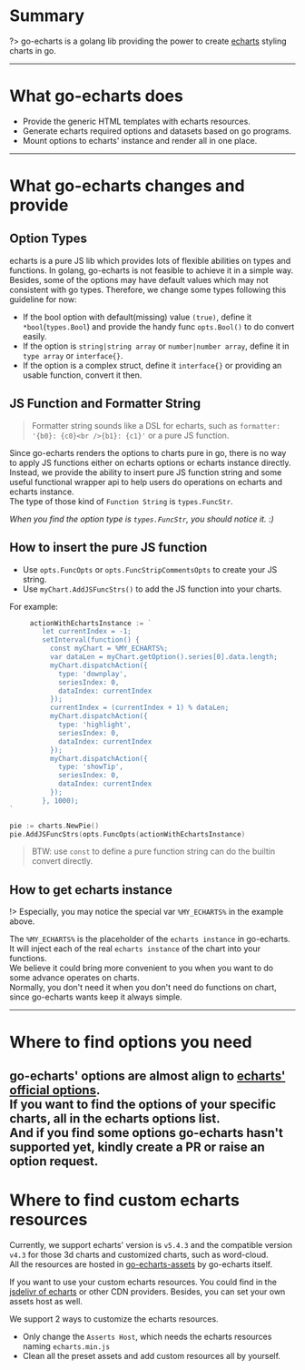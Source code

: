 # Summary

?> go-echarts is a golang lib providing the power to create [echarts](https://echarts.apache.org/) styling charts in go.

---

# What go-echarts does

- Provide the generic HTML templates with echarts resources.
- Generate echarts required options and datasets based on go programs.
- Mount options to echarts' instance and render all in one place.

---

# What go-echarts changes and provide

## Option Types

echarts is a pure JS lib which provides lots of flexible abilities on types and functions. 
In golang, go-echarts is not feasible to achieve it in a simple way.
Besides, some of the options may have default values which may not consistent with go types.
Therefore, we change some types following this guideline for now:

- If the bool option with default(missing) value `(true)`, define it `*bool`(`types.Bool`) and provide the
  handy func `opts.Bool()` to do convert easily.
- If the option is `string|string array` or `number|number array`, define it in `type array` or `interface{}`.
- If the option is a complex struct, define it `interface{}` or providing an usable function, convert it then.

## JS Function and Formatter String

> Formatter string sounds like a DSL for echarts, such as `formatter: '{b0}: {c0}<br />{b1}: {c1}'` or a pure JS
> function.

Since go-echarts renders the options to charts pure in go,
there is no way to apply JS functions either on echarts options or echarts instance directly.  
Instead, we provide the ability to insert pure JS function string
and some useful functional wrapper api to help users do operations on echarts and echarts instance.  
The type of those kind of `Function String` is `types.FuncStr`.

*When you find the option type is `types.FuncStr`, you should notice it. :)*

## How to insert the pure JS function

- Use `opts.FuncOpts` or `opts.FuncStripCommentsOpts` to create your JS string.
- Use `myChart.AddJSFuncStrs()` to add the JS function into your charts.

For example:

```go
     actionWithEchartsInstance := `
		let currentIndex = -1;
		setInterval(function() {
		  const myChart = %MY_ECHARTS%;
		  var dataLen = myChart.getOption().series[0].data.length;
		  myChart.dispatchAction({
			type: 'downplay',
			seriesIndex: 0,
			dataIndex: currentIndex
		  });
		  currentIndex = (currentIndex + 1) % dataLen;
		  myChart.dispatchAction({
			type: 'highlight',
			seriesIndex: 0,
			dataIndex: currentIndex
		  });
		  myChart.dispatchAction({
			type: 'showTip',
			seriesIndex: 0,
			dataIndex: currentIndex
		  });
		}, 1000);
`

pie := charts.NewPie()
pie.AddJSFuncStrs(opts.FuncOpts(actionWithEchartsInstance)
```

> BTW: use `const` to define a pure function string can do the builtin convert directly.

## How to get echarts instance

!> Especially, you may notice the special var `%MY_ECHARTS%` in the example above.

The `%MY_ECHARTS%` is the placeholder of the `echarts instance` in go-echarts.  
It will inject each of the real `echarts instance` of the chart into your functions.  
We believe it could bring more convenient to you when you want to do some advance operates on charts.  
Normally, you don't need it when you don't need do functions on chart, since go-echarts wants keep it always simple.

---

# Where to find options you need

go-echarts' options are almost align to [echarts' official options](https://echarts.apache.org/en/option.html#title).  
If you want to find the options of your specific charts, all in the echarts options list.  
And if you find some options go-echarts hasn't supported yet, kindly create a PR or raise an option request.
---

# Where to find custom echarts resources

Currently, we support echarts' version is `v5.4.3` and
the compatible version `v4.3` for those 3d charts and customized charts, such as word-cloud.  
All the resources are hosted in [go-echarts-assets](https://github.com/go-echarts/go-echarts-assets) by go-echarts
itself.

If you want to use your custom echarts resources.
You could find in the [jsdelivr of echarts](https://www.jsdelivr.com/package/npm/echarts) or other CDN providers.
Besides, you can set your own assets host as well.

We support 2 ways to customize the echarts resources.

- Only change the `Asserts Host`, which needs the echarts resources naming `echarts.min.js`
- Clean all the preset assets and add custom resources all by yourself.



